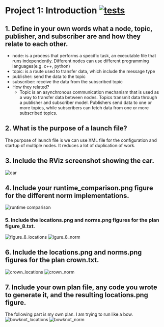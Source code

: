 # Project 1: Introduction [![tests](../../../badges/submit-proj1/pipeline.svg)](../../../pipelines/submit-proj1/latest)
## 1. Define in your own words what a node, topic, publisher, and subscriber are and how they relate to each other.
- node: is a process that performs a specific task, an executable file that runs independently. Different nodes can use different programming languages(e.g. c++, python)
- topic: is a route used to transfer data, which include the message type
- publisher: send the data to the topic
- subscriber: receive the data from the subscribed topic
- How they related?
    - Topic is an asynchronous communication mechanism that is used as a way to transfer data between nodes. Topics transmit data through a publisher and subscriber model. Publishers send data to one or more topics, while subscribers can fetch data from one or more subscribed topics.


## 2. What is the purpose of a launch file?
The purpose of launch file is we can use XML file for the configuration and startup of multiple nodes. It reduces a lot of duplication of work.

## 3. Include the RViz screenshot showing the car.
![car](car.png)

## 4. Include your runtime_comparison.png figure for the different norm implementations.
![runtime comparison](runtime_comparison.png)

### 5. Include the locations.png and norms.png figures for the plan figure_8.txt.
![figure_8_locations](figure_8_locations.png)
![igure_8_norm](figure_8_norms.png)

## 6. Include the locations.png and norms.png figures for the plan crown.txt.
![crown_locations](crown_locations.png)
![crown_norm](crown_norms.png)

## 7. Include your own plan file, any code you wrote to generate it, and the resulting locations.png figure.
The following part is my own plan. I am trying to run like a bow.
![bowknot_locations](bowknot_locations.png)
![bowknot_norm](bowknot_norms.png)



